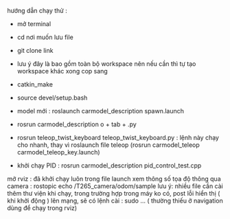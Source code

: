 

hướng dẫn chạy thử :
- mở terminal
- cd nơi muốn lưu file 
- git clone link
- lưu ý đây là bao gồm toàn bộ workspace nên nếu cần thì tự tạo workspace khác xong cop sang 
- catkin_make
- source devel/setup.bash

- model mới : roslaunch carmodel_description spawn.launch
- rosrun carmodel_description o + tab + .py
- rosrun teleop_twist_keyboard teleop_twist_keyboard.py : lệnh này chạy cho nhanh, thay vì roslaunch file teleop (rosrun carmodel_teleop carmodel_teleop_key.launch)
- khởi chạy PID :   rosrun carmodel_description pid_control_test.cpp



mở rviz : đã khởi chạy luôn trong file launch
xem thông số tọa độ thông qua camera : rostopic echo /T265_camera/odom/sample 
lưu ý: nhiều file cần cài thêm thư viện khi chạy, trong trường hợp trong máy ko có, post lỗi hiển thị ( khi khởi động ) lên mạng, sẽ có lệnh cài : sudo ... ( thường thiếu ở navigation dùng để chạy trong rviz)